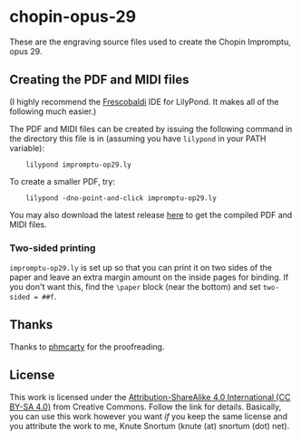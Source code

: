 # chopin-opus-29
These are the engraving source files used to create the Chopin Impromptu, opus 29.

## Creating the PDF and MIDI files
(I highly recommend the [Frescobaldi](https://www.frescobaldi.org/) IDE for LilyPond.  It makes all of the following much easier.)

The PDF and MIDI files can be created by issuing the following command in the directory this file is in (assuming you have `lilypond` in your PATH variable):

        lilypond impromptu-op29.ly

To create a smaller PDF, try:

        lilypond -dno-point-and-click impromptu-op29.ly

You may also download the latest release [here](https://github.com/ksnortum/chopin-opus-29/releases/latest) to get the compiled PDF and MIDI files.

### Two-sided printing
`impromptu-op29.ly` is set up so that you can print it on two sides of the paper and leave an extra margin amount on the inside pages for binding.  If you don't want this, find the `\paper` block (near the bottom) and set `two-sided = ##f`.

## Thanks
Thanks to [phmcarty](https://github.com/phmccarty) for the proofreading.

## License
This work is licensed under the [Attribution-ShareAlike 4.0 International (CC BY-SA 4.0)](https://creativecommons.org/licenses/by-sa/4.0/) from Creative Commons.  Follow the link for details.  Basically, you can use this work however you want *if* you keep the same license and you attribute the work to me, Knute Snortum (knute (at) snortum (dot) net). 

